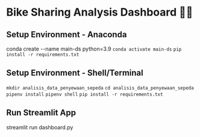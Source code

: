 # Bike Sharing Analysis Dashboard 🚴‍♂️

## Setup Environment - Anaconda

conda create --name main-ds python=3.9 
`conda activate main-ds`
`pip install -r requirements.txt`

## Setup Environment - Shell/Terminal
`mkdir analisis_data_penyewaan_sepeda`
`cd analisis_data_penyewaan_sepeda`
`pipenv install`
`pipenv shell`
`pip install -r requirements.txt`

## Run Streamlit App
streamlit run dashboard.py
